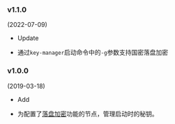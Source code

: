 ### v1.1.0
(2022-07-09)

* Update
- 通过`key-manager`启动命令中的`-g`参数支持国密落盘加密

### v1.0.0

(2019-03-18)

* Add 

- 为配置了[落盘加密](https://fisco-bcos-documentation.readthedocs.io/zh_CN/release-2.0/docs/design/features/storage_security.html)功能的节点，管理启动时的秘钥。